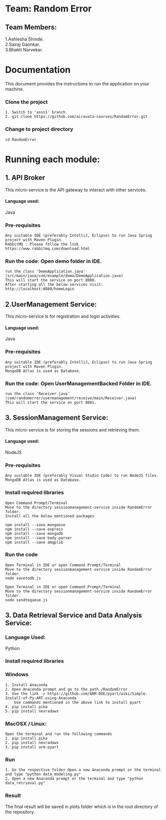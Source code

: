 # Team: Random Error

## Team Members:
1.Ashlesha Shinde.<br>
2.Sairaj Gaonkar.<br>
3.Bhakti Narvekar.

# Documentation
This document provides the instructions to run the application on your machine.

### Clone the project
```
1. Switch to 'assn1' branch.
2. git clone https://github.com/airavata-courses/RandomError.git
```
### Change to project directory
```
cd RandomError
```
# Running each module:
## 1. API Broker
This micro-service is the API gateway to interact with other services.
#### Language used: 
Java
### Pre-requisites
```
Any suitable IDE (preferably IntelliJ, Eclipse) to run Java Spring project with Maven Plugin.
RabbitMQ : Please follow the link https://www.rabbitmq.com/download.html
```
### Run the code: Open demo folder in IDE.
```
run the class 'DemoApplication.java' (src/main/java/com/example/demo/DemoApplication.java)
This will start the service on port 8080.
After starting all the below services visit: http://localhost:8080/homeLogin
```
## 2.UserManagement Service:
This micro-service is for registration and login activities.
#### Language used: 
Java
### Pre-requisites
```
Any suitable IDE (preferably IntelliJ, Eclipse) to run Java Spring project with Maven Plugin.
MongoDB Atlas is used as Database.
```
### Run the code: Open UserManagementBacked Folder in IDE.
```
run the class 'Receiver.java' (com/randomerror/usermanagement/receive/main/Receiver.java)
This will start the service on port 8081.
```

## 3. SessionManagement Service:
This micro-service is for storing the sessions and retrieving them.
#### Language used: 
NodeJS
### Pre-requisites
```
Any suitable IDE (preferably Visual Studio Code) to run NodeJS files.
MongoDB Atlas is used as Database.
```

### Install required libraries
```
Open Command Prompt/Terminal
Move to the directory sessionmanagement-service inside RandomError folder.
Install all the below mentioned packages

npm install --save mongoose
npm install --save express
npm install --save mongodb
npm install --save body-parser
npm install --save amqplib
```

### Run the code
```
Open Terminal in IDE or open Command Prompt/Terminal
Move to the directory sessionmanagement-service inside RandomError folder.
node savetodb.js

Open Terminal in IDE or open Command Prompt/Terminal
Move to the directory sessionmanagement-service inside RandomError folder.
node sendtoqueue.js
```

## 3. Data Retrieval Service and Data Analysis Service:

### Language Used:
Python

### Install required libraries
### Windows
```
1. Install Anaconda
2. Open Anaconda prompt and go to the path /RandomError
3. Use the link -> https://github.com/ARM-DOE/pyart/wiki/Simple-Install-of-Py-ART-using-Anaconda
	Use commands mentioned in the above link to install pyart
4. pip install pika
5. pip install nexradaws

```

### MacOSX / Linux:
```
Open the terminal and run the following commands
1. pip install pika
2. pip install nexradaws
3. pip install arm-pyart
```
### Run
```
1. Go the respective folder Open a new Anaconda prompt or the terminal and type "python data_modeling.py"
2. Open a new Anaconda prompt or the terminal and type "python data_retrieval.py"
```

### Result
The final result will be saved in plots folder which is in the root directory of the repository.

